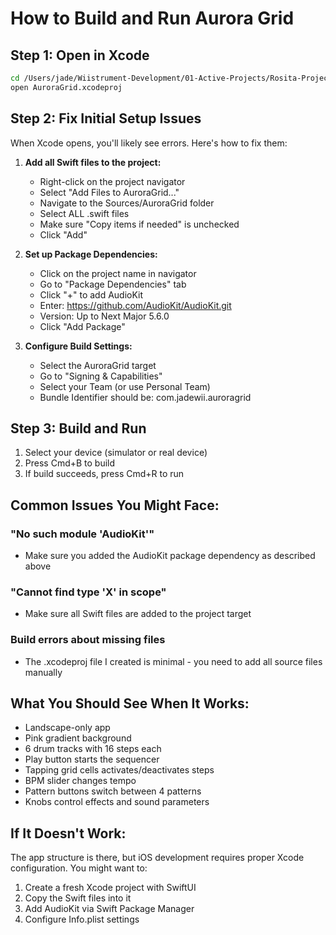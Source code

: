 # How to Build and Run Aurora Grid

## Step 1: Open in Xcode
```bash
cd /Users/jade/Wiistrument-Development/01-Active-Projects/Rosita-Project/source-code/wiistruments-center-clean/aurora-grid-ios
open AuroraGrid.xcodeproj
```

## Step 2: Fix Initial Setup Issues
When Xcode opens, you'll likely see errors. Here's how to fix them:

1. **Add all Swift files to the project:**
   - Right-click on the project navigator
   - Select "Add Files to AuroraGrid..."
   - Navigate to the Sources/AuroraGrid folder
   - Select ALL .swift files
   - Make sure "Copy items if needed" is unchecked
   - Click "Add"

2. **Set up Package Dependencies:**
   - Click on the project name in navigator
   - Go to "Package Dependencies" tab
   - Click "+" to add AudioKit
   - Enter: https://github.com/AudioKit/AudioKit.git
   - Version: Up to Next Major 5.6.0
   - Click "Add Package"

3. **Configure Build Settings:**
   - Select the AuroraGrid target
   - Go to "Signing & Capabilities"
   - Select your Team (or use Personal Team)
   - Bundle Identifier should be: com.jadewii.auroragrid

## Step 3: Build and Run
1. Select your device (simulator or real device)
2. Press Cmd+B to build
3. If build succeeds, press Cmd+R to run

## Common Issues You Might Face:

### "No such module 'AudioKit'"
- Make sure you added the AudioKit package dependency as described above

### "Cannot find type 'X' in scope"
- Make sure all Swift files are added to the project target

### Build errors about missing files
- The .xcodeproj file I created is minimal - you need to add all source files manually

## What You Should See When It Works:
- Landscape-only app
- Pink gradient background
- 6 drum tracks with 16 steps each
- Play button starts the sequencer
- Tapping grid cells activates/deactivates steps
- BPM slider changes tempo
- Pattern buttons switch between 4 patterns
- Knobs control effects and sound parameters

## If It Doesn't Work:
The app structure is there, but iOS development requires proper Xcode configuration. You might want to:
1. Create a fresh Xcode project with SwiftUI
2. Copy the Swift files into it
3. Add AudioKit via Swift Package Manager
4. Configure Info.plist settings